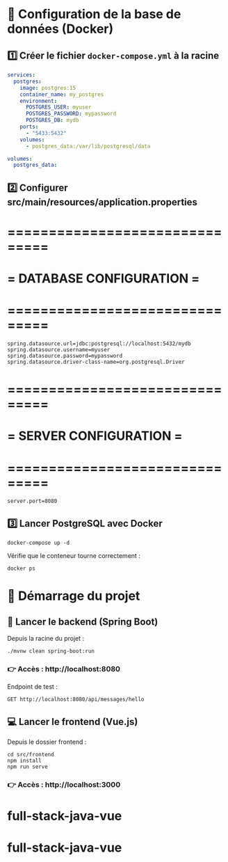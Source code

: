 # 🐋 Configuration de la base de données (Docker)

## 1️⃣ Créer le fichier `docker-compose.yml` à la racine

```yaml
services:
  postgres:
    image: postgres:15
    container_name: my_postgres
    environment:
      POSTGRES_USER: myuser
      POSTGRES_PASSWORD: mypassword
      POSTGRES_DB: mydb
    ports:
      - "5433:5432"
    volumes:
      - postgres_data:/var/lib/postgresql/data

volumes:
  postgres_data:
  ```

## 2️⃣ Configurer src/main/resources/application.properties

# ===============================
# = DATABASE CONFIGURATION =
# ===============================
```
spring.datasource.url=jdbc:postgresql://localhost:5432/mydb
spring.datasource.username=myuser
spring.datasource.password=mypassword
spring.datasource.driver-class-name=org.postgresql.Driver
```
# ===============================
# = SERVER CONFIGURATION =
# ===============================
```
server.port=8080
```

##  3️⃣ Lancer PostgreSQL avec Docker
```
docker-compose up -d
```

Vérifie que le conteneur tourne correctement :
```
docker ps
```

# 🚀 Démarrage du projet
## 🧠 Lancer le backend (Spring Boot)

Depuis la racine du projet :

```
./mvnw clean spring-boot:run
```
### 👉 Accès : http://localhost:8080

Endpoint de test :
```
GET http://localhost:8080/api/messages/hello
```

## 💻 Lancer le frontend (Vue.js)

Depuis le dossier frontend :

```
cd src/frontend
npm install
npm run serve
```

### 👉 Accès : http://localhost:3000

# full-stack-java-vue
# full-stack-java-vue
